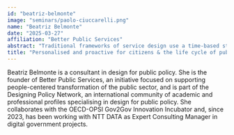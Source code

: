 ```yaml
---
id: "beatriz-belmonte"
image: "seminars/paolo-ciuccarelli.png"
name: "Beatriz Belmonte"
date: "2025-03-27"
affiliation: "Better Public Services"
abstract: "Traditional frameworks of service design use a time-based structure that goes from the awareness (before) to the post-service (after) experience. However, in the case of digital public service, particularly administrative services, the service cycle starts the moment a procedure is drafted and it enters the government operational path. In this session, we will visit this path to understand how the decisions made along this process shape the services and impact the design of personalised and proactive public services."
title: "Personalised and proactive for citizens & the life cycle of public digital services"
---
```


Beatriz Belmonte is a consultant in design for public policy. She is the founder of Better Public Services, an initiative focused on supporting people-centered transformation of the public sector, and is part of the Designing Policy Network, an international community of academic and professional profiles specialising in design for public policy. She collaborates with the OECD-OPSI Gov2Gov Innovation Incubator and, since 2023, has been working with NTT DATA as Expert Consulting Manager in digital government projects.
